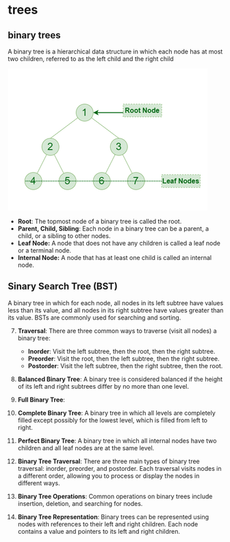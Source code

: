 # trees

## binary trees
A binary tree is a hierarchical data structure in which each node has at most two children, referred to as the left child and the right child

<img src="./image.png">

- **Root**: The topmost node of a binary tree is called the root.
- **Parent, Child, Sibling**: Each node in a binary tree can be a parent, a child, or a sibling to other nodes.
- **Leaf Node:** A node that does not have any children is called a leaf node or a terminal node.
- **Internal Node:** A node that has at least one child is called an internal node.

## Sinary Search Tree (BST)

A binary tree in which for each node, all nodes in its left subtree have values less than its value, and all nodes in its right subtree have values greater than its value. BSTs are commonly used for searching and sorting.

7. **Traversal**: There are three common ways to traverse (visit all nodes) a binary tree:
   - **Inorder**: Visit the left subtree, then the root, then the right subtree.
   - **Preorder**: Visit the root, then the left subtree, then the right subtree.
   - **Postorder**: Visit the left subtree, then the right subtree, then the root.

8. **Balanced Binary Tree**: A binary tree is considered balanced if the height of its left and right subtrees differ by no more than one level.

9. **Full Binary Tree**:  

10. **Complete Binary Tree**: A binary tree in which all levels are completely filled except possibly for the lowest level, which is filled from left to right.

11. **Perfect Binary Tree**: A binary tree in which all internal nodes have two children and all leaf nodes are at the same level.

12. **Binary Tree Traversal**: There are three main types of binary tree traversal: inorder, preorder, and postorder. Each traversal visits nodes in a different order, allowing you to process or display the nodes in different ways.

13. **Binary Tree Operations**: Common operations on binary trees include insertion, deletion, and searching for nodes.

14. **Binary Tree Representation**: Binary trees can be represented using nodes with references to their left and right children. Each node contains a value and pointers to its left and right children.





